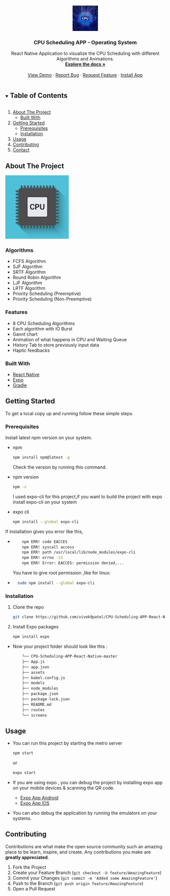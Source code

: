 <p align="center">
  <a href="https://github.com/vivek9patel/CPU-Scheduling-APP-React-Native">
    <img src="assets/favicon_main.png" alt="Logo" width="80" height="80">
  </a>

  <h3 align="center">CPU Scheduling APP - Operating System</h3>

  <p align="center">
    React Native Application to visualize the CPU Scheduling with different Algorithms and Animations.
    <br />
    <a href="https://github.com/vivek9patel/CPU-Scheduling-APP-React-Native"><strong>Explore the docs »</strong></a>
    <br />
    <br />
    <a target="_blank" href="https://cpuscheduling-app.web.app/">View Demo</a>
    ·
    <a target="_blank" href="https://github.com/vivek9patel/CPU-Scheduling-APP-React-Native/issues">Report Bug</a>
    ·
    <a target="_blank" href="https://github.com/vivek9patel/CPU-Scheduling-APP-React-Native/issues">Request Feature</a>
    ·
    <a target="_blank" href="https://cpuscheduling-app.web.app/cpu_scheduling_app.apk">Install App</a>
  </p>
</p>

<!-- TABLE OF CONTENTS -->
<details open="open">
  <summary><h2 style="display: inline-block">Table of Contents</h2></summary>
  <ol>
    <li>
      <a href="#about-the-project">About The Project</a>
      <ul>
        <li><a href="#built-with">Built With</a></li>
      </ul>
    </li>
    <li>
      <a href="#getting-started">Getting Started</a>
      <ul>
        <li><a href="#prerequisites">Prerequisites</a></li>
        <li><a href="#installation">Installation</a></li>
      </ul>
    </li>
    <li><a href="#usage">Usage</a></li>
    <li><a href="#contributing">Contributing</a></li>
    <li><a href="#contact">Contact</a></li>
  </ol>
</details>

<!-- ABOUT THE PROJECT -->

## About The Project

<img src="assets/splash.png" width="200"/>
<h4>

</h4>

### Algorithms

- FCFS Algorithm
- SJF Algorithm
- SRTF Algorithm
- Round Robin Algorithm
- LJF Algorithm
- LRTF Algorithm
- Priority Scheduling (Preemptive)
- Priority Scheduling (Non-Preemptive)

### Features

- 8 CPU Scheduling Algorithms
- Each algorithm with IO Burst
- Gannt chart
- Animation of what happens in CPU and Waiting Queue
- History Tab to store previously input data
- Haptic feedbacks

### Built With

- [React Native](https://reactnative.dev/)
- [Expo](https://expo.io/)
- [Gradle](https://gradle.org/)

<!-- GETTING STARTED -->

## Getting Started

To get a local copy up and running follow these simple steps.

### Prerequisites

Install latest npm version on your system.

- npm

  ```sh
  npm install npm@latest -g
  ```

  Check the version by running this command.

- npm version
  ```sh
  npm -v
  ```
  I used expo-cli for this project,if you want to build the project with expo install expo-cli on your system
- expo cli
  ```sh
  npm install --global expo-cli
  ```

If installation gives you error like this,

- ```sh
      npm ERR! code EACCES
      npm ERR! syscall access
      npm ERR! path /usr/local/lib/node_modules/expo-cli
      npm ERR! errno -13
      npm ERR! Error: EACCES: permission denied,...
  ```
  You have to give root permission ,like for linux:
- ```sh
    sudo npm install --global expo-cli
  ```

### Installation

1. Clone the repo
   ```sh
   git clone https://github.com/vivek9patel/CPU-Scheduling-APP-React-Native.git
   ```
2. Install Expo packages
   ```sh
   npm install expo
   ```

- Now your project folder should look like this :
  ```sh
      └── CPU-Scheduling-APP-React-Native-master
      ├── App.js
      ├── app.json
      ├── assets
      ├── babel.config.js
      ├── models
      ├── node_modules
      ├── package.json
      ├── package-lock.json
      ├── README.md
      ├── routes
      └── screens
  ```

<!-- USAGE EXAMPLES -->

## Usage

- You can run this project by starting the metro server

  ```sh
  npm start
  ```

  or

  ```sh
  expo start
  ```

- If you are using expo , you can debug the project by installing expo app on your mobile devices & scanning the QR code.

  - [Expo App Android](https://play.google.com/store/apps/details?id=host.exp.exponent&referrer=www‎)
  - [Expo App IOS](https://apps.apple.com/app/apple-store/id982107779)

- You can also debug the application by running the emulators on your systems.

<!-- CONTRIBUTING -->

## Contributing

Contributions are what make the open source community such an amazing place to be learn, inspire, and create. Any contributions you make are **greatly appreciated**.

1. Fork the Project
2. Create your Feature Branch (`git checkout -b feature/AmazingFeature`)
3. Commit your Changes (`git commit -m 'Added some AmazingFeature'`)
4. Push to the Branch (`git push origin feature/AmazingFeature`)
5. Open a Pull Request
